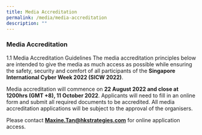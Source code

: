 ```yaml
---
title: Media Accreditation
permalink: /media/media-accreditation
description: ""
---
```

### **Media Accreditation**

1.1 Media Accreditation Guidelines
The media accreditation principles below are intended to give the media as much access as
possible while ensuring the safety, security and comfort of all participants of the **Singapore
International Cyber Week 2022 (SICW 2022)**.

Media accreditation will commence on **22 August 2022 and close at 1200hrs (GMT +8), 11
October 2022**. Applicants will need to fill in an online form and submit all required
documents to be accredited. All media accreditation applications will be subject to the
approval of the organisers.

Please contact [**Maxine.Tan@hkstrategies.com**](mailto:Maxine.Tan@hkstrategies.com) for online application access.